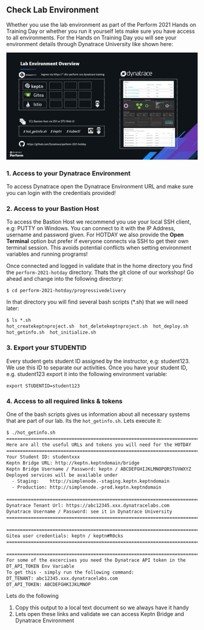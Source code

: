 ## Check Lab Environment

Whether you use the lab environment as part of the Perform 2021 Hands on Training Day or whether you run it yourself lets make sure you have access to all environments.
For the Hands on Training Day you will see your environment details through Dynatrace University like shown here:

![](../../../assets/images/laboverview.png)

### 1. Access to your Dynatrace Environment

To access Dynatrace open the Dynatrace Environment URL and make sure you can login with the credentials provided!

### 2. Access to your Bastion Host

To access the Bastion Host we recommend you use your local SSH client, e.g: PUTTY on Windows.
You can connect to it with the IP Address, username and password given.
For HOTDAY we also provide the **Open Terminal** option but prefer if everyone connects via SSH to get their own terminal session. This avoids potential conflicts when setting environment variables and running programs!

Once connected and logged in validate that in the home directory you find the `perform-2021-hotday` directory. Thats the git clone of our workshop!
Go ahead and change into the following directory:
```console
$ cd perform-2021-hotday/progressivedelivery
```

In that directory you will find several bash scripts (*.sh) that we will need later:
```console
$ ls *.sh
hot_createkeptnproject.sh  hot_deletekeptnproject.sh  hot_deploy.sh  hot_getinfo.sh  hot_initialize.sh
```

### 3. Export your STUDENTID

Every student gets student ID assigned by the instructor, e.g: student123. We use this ID to separate our activities.
Once you have your student ID, e.g. student123 export it into the following environment variable:

```console
export STUDENTID=student123
```

### 4. Access to all required links & tokens

One of the bash scripts gives us information about all necessary systems that are part of our lab. Its the `hot_getinfo.sh`. Lets execute it:

```console
$ ./hot_getinfo.sh
===============================================================================
Here are all the useful URLs and tokens you will need for the HOTDAY
===============================================================================
Your Student ID: studentxxx
Keptn Bridge URL: http://keptn.keptndomain/bridge
Keptn Bridge Username / Password: keptn / ABCDEFGHIJKLMNOPQRSTUVWXYZ
Deployed services will be available under 
  - Staging:    http://simplenode.-staging.keptn.keptndomain
  - Production: http://simplenode.-prod.keptn.keptndomain

===============================================================================
Dynatrace Tenant Url: https://abc12345.xxx.dynatracelabs.com
Dynatrace Username / Password: see it in Dynatrace University
===============================================================================

===============================================================================
Gitea user credentials: keptn / keptn#R0cks
===============================================================================

===============================================================================
For some of the excercises you need the Dynatrace API token in the DT_API_TOKEN Env Variable
To get this - simply run the following command:
DT_TENANT: abc12345.xxx.dynatracelabs.com
DT_API_TOKEN: ABCDEFGHKIJKLMNOP
```

Lets do the following
1. Copy this output to a local text document so we always have it handy
2. Lets open these links and validate we can access Keptn Bridge and Dynatrace Environment
